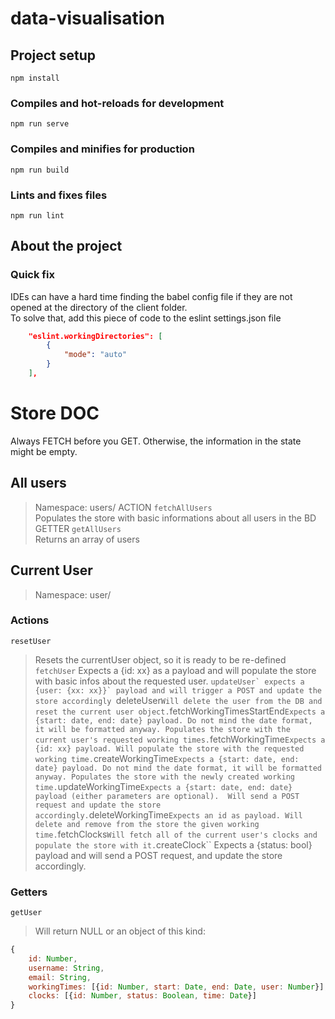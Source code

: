 # data-visualisation



## Project setup
```
npm install
```

### Compiles and hot-reloads for development
```
npm run serve
```

### Compiles and minifies for production
```
npm run build
```

### Lints and fixes files
```
npm run lint
```

## About the project
### Quick fix
IDEs can have a hard time finding the babel config file if they are not opened at the directory of the client folder.  
To solve that, add this piece of code to the eslint settings.json file 
```json
    "eslint.workingDirectories": [
        {
            "mode": "auto"
        }
    ],
```

# Store DOC
Always FETCH before you GET. Otherwise, the information in the state might be empty.
## All users
> Namespace: users/
ACTION ``fetchAllUsers``  
> Populates the store with basic informations about all users in the BD  
GETTER ``getAllUsers``  
> Returns an array of users  

## Current User
> Namespace: user/
### Actions
``resetUser``
> Resets the currentUser object, so it is ready to be re-defined
``fetchUser``
> Expects a {id: xx} as a payload and will populate the store with basic infos about the requested user.
``updateUser`
> expects a {user: {xx: xx}}` payload and will trigger a POST and update the store accordingly
``deleteUser``
> Will delete the user from the DB and reset the current user object.
``fetchWorkingTimesStartEnd``
> Expects a {start: date, end: date} payload. Do not mind the date format, it will be formatted anyway. Populates the store with the current user's requested working times.
``fetchWorkingTime``
> Expects a {id: xx} payload. Will populate the store with the requested working time.
``createWorkingTime``
> Expects a {start: date, end: date} payload. Do not mind the date format, it will be formatted anyway. Populates the store with the newly created working time.
``updateWorkingTime``
> Expects a {start: date, end: date} payload (either parameters are optional).  Will send a POST request and update the store accordingly.
``deleteWorkingTime``
> Expects an id as payload. Will delete and remove from the store the given working time.
``fetchClocks``
> Will fetch all of the current user's clocks and populate the store with it.
``createClock``
> Expects a {status: bool} payload and will send a POST request, and update the store accordingly.

### Getters
``getUser``
> Will return NULL or an object of this kind: 
```js
{
    id: Number,
    username: String,
    email: String,
    workingTimes: [{id: Number, start: Date, end: Date, user: Number}],
    clocks: [{id: Number, status: Boolean, time: Date}]
}
```